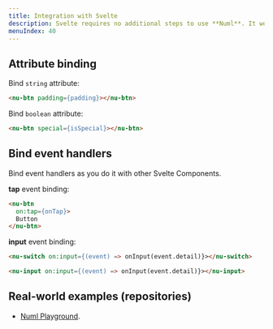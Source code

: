 ```yaml
---
title: Integration with Svelte
description: Svelte requires no additional steps to use **Numl**. It works pretty well with Web Components.
menuIndex: 40
---
```


## Attribute binding

Bind `string` attribute:

```html
<nu-btn padding={padding}></nu-btn>
```

Bind `boolean` attribute:

```html
<nu-btn special={isSpecial}></nu-btn>
```

## Bind event handlers

Bind event handlers as you do it with other Svelte Components.

**tap** event binding:

```html
<nu-btn
  on:tap={onTap}>
  Button
</nu-btn>
```

**input** event binding:

```html
<nu-switch on:input={(event) => onInput(event.detail)}></nu-switch>

<nu-input on:input={(event) => onInput(event.detail)}></nu-input>
```

## Real-world examples (repositories)

* [Numl Playground](!https://github.com/tenphi/numl/blob/master/components/playground.svelte).
